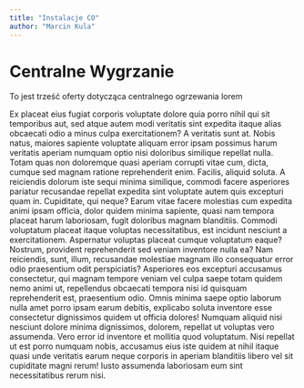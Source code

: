 ```yaml
---
title: "Instalacje CO"
author: "Marcin Kula"
---
```


# Centralne Wygrzanie

To jest trześć oferty dotycząca centralnego ogrzewania
lorem

Ex placeat eius fugiat corporis voluptate dolore quia porro nihil qui sit temporibus aut, sed atque autem modi veritatis sint expedita itaque alias obcaecati odio a minus culpa exercitationem? A veritatis sunt at. Nobis natus, maiores sapiente voluptate aliquam error ipsam possimus harum veritatis aperiam numquam optio nisi doloribus similique repellat nulla. Totam quas non doloremque quasi aperiam corrupti vitae cum, dicta, cumque sed magnam ratione reprehenderit enim. Facilis, aliquid soluta. A reiciendis dolorum iste sequi minima similique, commodi facere asperiores pariatur recusandae repellat expedita sint voluptate autem quis excepturi quam in. Cupiditate, qui neque? Earum vitae facere molestias cum expedita animi ipsam officia, dolor quidem minima sapiente, quasi nam tempora placeat harum laboriosam, fugit doloribus magnam blanditiis. Commodi voluptatum placeat itaque voluptas necessitatibus, est incidunt nesciunt a exercitationem. Aspernatur voluptas placeat cumque voluptatum eaque? Nostrum, provident reprehenderit sed veniam inventore nulla ea? Nam reiciendis, sunt, illum, recusandae molestiae magnam illo consequatur error odio praesentium odit perspiciatis? Asperiores eos excepturi accusamus consectetur, qui magnam tempore veniam vel culpa saepe totam quidem nemo animi ut, repellendus obcaecati tempora nisi id quisquam reprehenderit est, praesentium odio. Omnis minima saepe optio laborum nulla amet porro ipsam earum debitis, explicabo soluta inventore esse consectetur dignissimos quidem ut officia dolores! Numquam aliquid nisi nesciunt dolore minima dignissimos, dolorem, repellat ut voluptas vero assumenda. Vero error id inventore et mollitia quod voluptatum. Nisi repellat ut est porro numquam nobis, accusamus eius iste quidem at nihil itaque quasi unde veritatis earum neque corporis in aperiam blanditiis libero vel sit cupiditate magni rerum! Iusto assumenda laboriosam eum sint necessitatibus rerum nisi.
